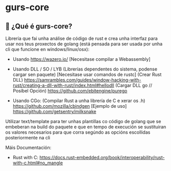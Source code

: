# gurs-core

## 🤯 ¿Qué é gurs-core?

Librería que fai unha análise de código de rust e crea unha interfaz para usar nos teus proxectos de golang
(está pensada para ser usada por unha cli que funcione en windows/linux/osx):

- Usando https://wazero.io/ [Necesitase compilar a Webassembly]

- Usando DLL / SO / LYB (Librerías dependentes do sistema, podense cargar sen paquete) [Necesitase usar comandos de rustc]
(Crear Rust DLL)
https://samrambles.com/guides/window-hacking-with-rust/creating-a-dll-with-rust/index.html#hellodll
(Cargar DLL go // Posíbel Opción)
https://github.com/ebitengine/purego

- Usando CGo:
(Compilar Rust a unha librería de C e xerar os .h) https://github.com/mozilla/cbindgen
[Ejemplo de uso] https://github.com/getsentry/milksnake

Utilizar text/template para ter unhas plantillas co código de golang que se embeberan na build do paquete
e que en tempo de execución se sustituiran os valores necesarios para que corra segúndo as opcións escollidas posteriormente na cli

Máis Documentación:

- Rust with C: https://docs.rust-embedded.org/book/interoperability/rust-with-c.html#no_mangle

